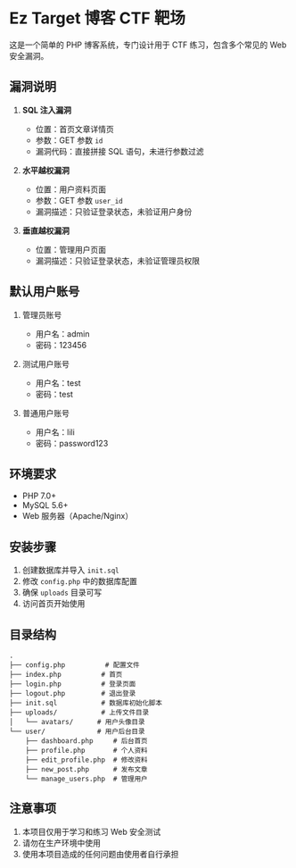 # Ez Target 博客 CTF 靶场

这是一个简单的 PHP 博客系统，专门设计用于 CTF 练习，包含多个常见的 Web 安全漏洞。

## 漏洞说明

1. **SQL 注入漏洞**
   - 位置：首页文章详情页
   - 参数：GET 参数 `id`
   - 漏洞代码：直接拼接 SQL 语句，未进行参数过滤

2. **水平越权漏洞**
   - 位置：用户资料页面
   - 参数：GET 参数 `user_id`
   - 漏洞描述：只验证登录状态，未验证用户身份

3. **垂直越权漏洞**
   - 位置：管理用户页面
   - 漏洞描述：只验证登录状态，未验证管理员权限

## 默认用户账号

1. 管理员账号
   - 用户名：admin
   - 密码：123456

2. 测试用户账号
   - 用户名：test
   - 密码：test

3. 普通用户账号
   - 用户名：lili
   - 密码：password123

## 环境要求

- PHP 7.0+
- MySQL 5.6+
- Web 服务器（Apache/Nginx）

## 安装步骤

1. 创建数据库并导入 `init.sql`
2. 修改 `config.php` 中的数据库配置
3. 确保 `uploads` 目录可写
4. 访问首页开始使用

## 目录结构

```
.
├── config.php          # 配置文件
├── index.php          # 首页
├── login.php          # 登录页面
├── logout.php         # 退出登录
├── init.sql           # 数据库初始化脚本
├── uploads/           # 上传文件目录
│   └── avatars/      # 用户头像目录
└── user/             # 用户后台目录
    ├── dashboard.php     # 后台首页
    ├── profile.php       # 个人资料
    ├── edit_profile.php  # 修改资料
    ├── new_post.php      # 发布文章
    └── manage_users.php  # 管理用户
```

## 注意事项

1. 本项目仅用于学习和练习 Web 安全测试
2. 请勿在生产环境中使用
3. 使用本项目造成的任何问题由使用者自行承担 